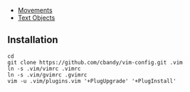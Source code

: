 
- [Movements](http://naleid.com/blog/2010/10/04/vim-movement-shortcuts-wallpaper)
- [Text Objects](http://blog.carbonfive.com/2011/10/17/vim-text-objects-the-definitive-guide/)


## Installation

```shell
cd
git clone https://github.com/cbandy/vim-config.git .vim
ln -s .vim/vimrc .vimrc
ln -s .vim/gvimrc .gvimrc
vim -u .vim/plugins.vim '+PlugUpgrade' '+PlugInstall'
```
